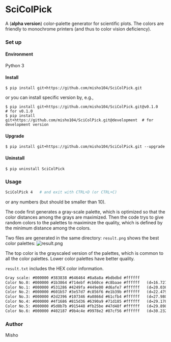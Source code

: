 SciColPick
==========

A (**alpha version**) color-palette generator for scientific plots.
The colors are friendly to monochrome printers (and thus to color vision deficiency).


### Set up

#### Environment

Python 3

#### Install

```console
$ pip install git+https://github.com/misho104/SciColPick.git
```

or you can install specific version by, e.g.,

```console
$ pip install git+https://github.com/misho104/SciColPick.git@v0.1.0       # for v0.1.0
$ pip install git+https://github.com/misho104/SciColPick.git@development  # for development version
```

#### Upgrade

```console
$ pip install git+https://github.com/misho104/SciColPick.git --upgrade
```

#### Uninstall

```console
$ pip uninstall SciColPick
```


### Usage


```sh
SciColPick 4   # and exit with CTRL+D (or CTRL+C)
```
or any numbers (but should be smaller than 10).

The code first generates a gray-scale palette, which is optimized so that the color distances among the grays are maximized. Then the code trys to give random colors to the palettes to maximinze the quality, which is defined by the minimum distance among the colors.

Two files are generated in the same directory: `result.png` shows the best color palettes:
![result.png](https://user-images.githubusercontent.com/776101/34788602-5c9d054a-f63b-11e7-86ad-af8c5cbae578.png)

The top color is the grayscaled version of the palettes, which is common to all the color palettes. Lower color palettes have better quality.

`result.txt` includes the HEX color information.

```result.txt
Gray scale: #000000 #383838 #646464 #8a8a8a #bdbdbd #ffffff 
Color No.0: #000000 #1b3864 #714ebf #cb60ce #c8baae #ffffff   (d=16.727270977014992)
Color No.1: #000000 #531286 #4249fa #449e00 #d6afe7 #ffffff   (d=20.0369135457199)
Color No.2: #000000 #601b57 #3e57d7 #c856f6 #e1b39b #ffffff   (d=22.47966195861073)
Color No.3: #000000 #2d2396 #107346 #a0866d #61cfb4 #ffffff   (d=27.980555645714265)
Color No.4: #000000 #4f1686 #815d36 #6390a9 #71d185 #ffffff   (d=29.178018680206794)
Color No.5: #000000 #5d0b7b #915448 #fb25be #47d48f #ffffff   (d=29.89889687321007)
Color No.6: #000000 #402187 #9b4c4e #9978e2 #87cf56 #ffffff   (d=30.232839280322793)
```


### Author

Misho
